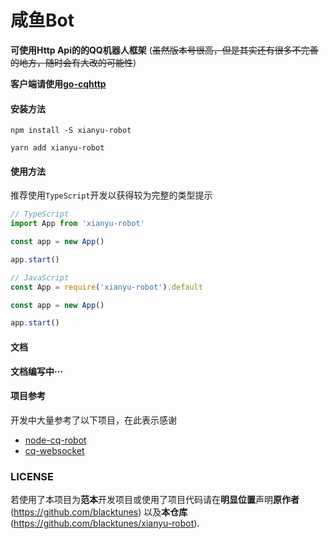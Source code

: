 # 咸鱼Bot

**可使用Http Api的的QQ机器人框架**
(~~虽然版本号很高，但是其实还有很多不完善的地方，随时会有大改的可能性~~)

**客户端请使用[go-cqhttp](https://github.com/Mrs4s/go-cqhttp)**

#### 安装方法
```
npm install -S xianyu-robot
```
```
yarn add xianyu-robot
```

#### 使用方法
推荐使用`TypeScript`开发以获得较为完整的类型提示
``` ts
// TypeScript
import App from 'xianyu-robot'

const app = new App()

app.start()

// JavaScript
const App = require('xianyu-robot').default

const app = new App()

app.start()
```

#### 文档
**文档编写中···**


#### 项目参考
开发中大量参考了以下项目，在此表示感谢
* [node-cq-robot](https://github.com/CaoMeiYouRen/node-cq-robot)
* [cq-websocket](https://github.com/momocow/node-cq-websocket)

### LICENSE
若使用了本项目为**范本**开发项目或使用了项目代码请在**明显位置**声明**原作者**(https://github.com/blacktunes) 以及**本仓库**(https://github.com/blacktunes/xianyu-robot).